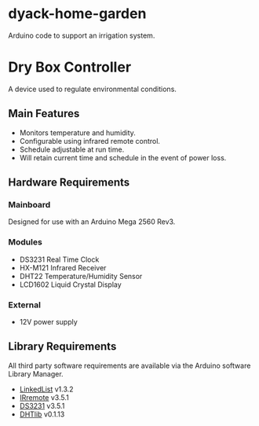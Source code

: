 # dyack-home-garden
Arduino code to support an irrigation system.

# Dry Box Controller
A device used to regulate environmental conditions.

## Main Features
- Monitors temperature and humidity.
- Configurable using infrared remote control.
- Schedule adjustable at run time.
- Will retain current time and schedule in the event of power loss.

## Hardware Requirements

### Mainboard
Designed for use with an Arduino Mega 2560 Rev3.

### Modules
- DS3231 Real Time Clock
- HX-M121 Infrared Receiver
- DHT22 Temperature/Humidity Sensor
- LCD1602 Liquid Crystal Display

### External
- 12V power supply

## Library Requirements
All third party software requirements are available via the Arduino software Library Manager.

- [LinkedList](https://github.com/ivanseidel/LinkedList) v1.3.2
- [IRremote](https://github.com/Arduino-IRremote/Arduino-IRremote) v3.5.1
- [DS3231](https://github.com/NorthernWidget/DS3231) v3.5.1
- [DHTlib](https://github.com/RobTillaart/DHTlib) v0.1.13
